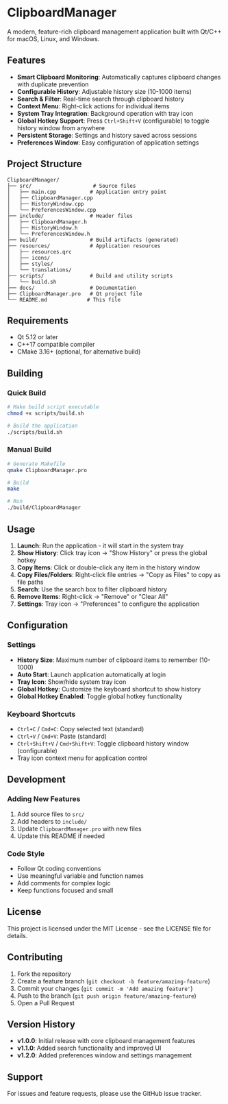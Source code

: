 # ClipboardManager

A modern, feature-rich clipboard management application built with Qt/C++ for macOS, Linux, and Windows.

## Features

- **Smart Clipboard Monitoring**: Automatically captures clipboard changes with duplicate prevention
- **Configurable History**: Adjustable history size (10-1000 items)
- **Search & Filter**: Real-time search through clipboard history
- **Context Menu**: Right-click actions for individual items
- **System Tray Integration**: Background operation with tray icon
- **Global Hotkey Support**: Press `Ctrl+Shift+V` (configurable) to toggle history window from anywhere
- **Persistent Storage**: Settings and history saved across sessions
- **Preferences Window**: Easy configuration of application settings

## Project Structure

```
ClipboardManager/
├── src/                    # Source files
│   ├── main.cpp           # Application entry point
│   ├── ClipboardManager.cpp
│   ├── HistoryWindow.cpp
│   └── PreferencesWindow.cpp
├── include/               # Header files
│   ├── ClipboardManager.h
│   ├── HistoryWindow.h
│   └── PreferencesWindow.h
├── build/                 # Build artifacts (generated)
├── resources/             # Application resources
│   ├── resources.qrc
│   ├── icons/
│   ├── styles/
│   └── translations/
├── scripts/               # Build and utility scripts
│   └── build.sh
├── docs/                  # Documentation
├── ClipboardManager.pro   # Qt project file
└── README.md             # This file
```

## Requirements

- Qt 5.12 or later
- C++17 compatible compiler
- CMake 3.16+ (optional, for alternative build)

## Building

### Quick Build
```bash
# Make build script executable
chmod +x scripts/build.sh

# Build the application
./scripts/build.sh
```

### Manual Build
```bash
# Generate Makefile
qmake ClipboardManager.pro

# Build
make

# Run
./build/ClipboardManager
```

## Usage

1. **Launch**: Run the application - it will start in the system tray
2. **Show History**: Click tray icon → "Show History" or press the global hotkey
3. **Copy Items**: Click or double-click any item in the history window
4. **Copy Files/Folders**: Right-click file entries → "Copy as Files" to copy as file paths
5. **Search**: Use the search box to filter clipboard history
6. **Remove Items**: Right-click → "Remove" or "Clear All"
7. **Settings**: Tray icon → "Preferences" to configure the application

## Configuration

### Settings
- **History Size**: Maximum number of clipboard items to remember (10-1000)
- **Auto Start**: Launch application automatically at login
- **Tray Icon**: Show/hide system tray icon
- **Global Hotkey**: Customize the keyboard shortcut to show history
- **Global Hotkey Enabled**: Toggle global hotkey functionality

### Keyboard Shortcuts
- `Ctrl+C` / `Cmd+C`: Copy selected text (standard)
- `Ctrl+V` / `Cmd+V`: Paste (standard)
- `Ctrl+Shift+V` / `Cmd+Shift+V`: Toggle clipboard history window (configurable)
- Tray icon context menu for application control

## Development

### Adding New Features
1. Add source files to `src/`
2. Add headers to `include/`
3. Update `ClipboardManager.pro` with new files
4. Update this README if needed

### Code Style
- Follow Qt coding conventions
- Use meaningful variable and function names
- Add comments for complex logic
- Keep functions focused and small

## License

This project is licensed under the MIT License - see the LICENSE file for details.

## Contributing

1. Fork the repository
2. Create a feature branch (`git checkout -b feature/amazing-feature`)
3. Commit your changes (`git commit -m 'Add amazing feature'`)
4. Push to the branch (`git push origin feature/amazing-feature`)
5. Open a Pull Request

## Version History

- **v1.0.0**: Initial release with core clipboard management features
- **v1.1.0**: Added search functionality and improved UI
- **v1.2.0**: Added preferences window and settings management

## Support

For issues and feature requests, please use the GitHub issue tracker.
